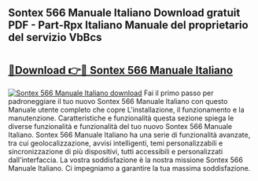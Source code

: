 ## Sontex 566 Manuale Italiano Download gratuit PDF - Part-Rpx Italiano Manuale del proprietario del servizio VbBcs

# <h2><a href="http://dfecf2.blite.top/?on=Sontex+566+Manuale+Italiano">🔗Download 👉🔴 Sontex 566 Manuale Italiano</a></h2>

[![Sontex 566 Manuale Italiano download](https://i.imgur.com/lujVjoI.png)](http://dfecf2.blite.top/?on=Sontex+566+Manuale+Italiano)
Fai il primo passo per padroneggiare il tuo nuovo Sontex 566 Manuale Italiano con questo Manuale utente completo che copre L'installazione, il funzionamento e la manutenzione. Caratteristiche e funzionalità questa sezione spiega le diverse funzionalità e funzionalità del tuo nuovo Sontex 566 Manuale Italiano. Sontex 566 Manuale Italiano ha una serie di funzionalità avanzate, tra cui geolocalizzazione, avvisi intelligenti, temi personalizzabili e sincronizzazione di più dispositivi, tutti accessibili e personalizzati dall'interfaccia. La vostra soddisfazione è la nostra missione Sontex 566 Manuale Italiano. Ci impegniamo a garantire la tua massima soddisfazione.
